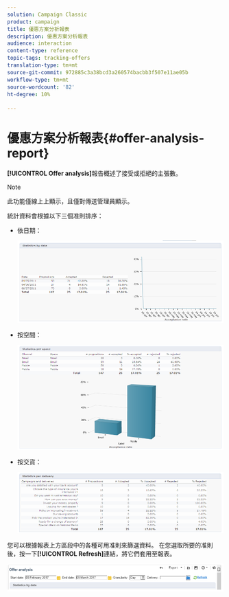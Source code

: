 ```yaml
---
solution: Campaign Classic
product: campaign
title: 優惠方案分析報表
description: 優惠方案分析報表
audience: interaction
content-type: reference
topic-tags: tracking-offers
translation-type: tm+mt
source-git-commit: 972885c3a38bcd3a260574bacbb3f507e11ae05b
workflow-type: tm+mt
source-wordcount: '82'
ht-degree: 10%

---
```



# 優惠方案分析報表{#offer-analysis-report}

**[!UICONTROL Offer analysis]**&#x200B;報告概述了接受或拒絕的主張數。

>[!NOTE]
>
>此功能僅線上上顯示，且僅對傳送管理員顯示。

統計資料會根據以下三個准則排序：

* 依日期：

   ![](assets/offer_report_perdate.png)

* 按空間：

   ![](assets/offer_report_perspaces.png)

* 按交貨：

   ![](assets/offer_report_perdeliveries.png)

您可以根據報表上方區段中的各種可用准則來篩選資料。 在您選取所要的准則後，按一下&#x200B;**[!UICONTROL Refresh]**&#x200B;連結，將它們套用至報表。

![](assets/offer_report_criteria.png)

